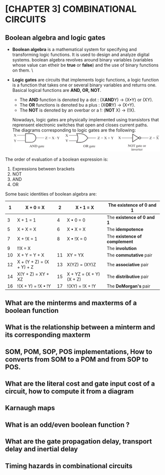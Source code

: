 # [CHAPTER 3] COMBINATIONAL CIRCUITS 

## Boolean algebra and logic gates
- **Boolean algebra** is a mathematical system for specifying and transforming logic functions. It is used to design and analyze digital systems.
  boolean algebra revolves around binary variables (variables whose value can etheir be **true** or **false**) and the use of binary functions on them. \
- **Logic gates** are circuits that implements logic functions, a logic function is a function that takes 
one or several binary variables and returns one. Basical logical functions are **AND, OR, NOT**.
  - The **AND** function is denoted by a dot : (X**AND**Y) &rarr; (X•Y) or (XY).
  - The **OR** functions is denoted bu a plus : (X**OR**Y) &rarr; (X+Y).
  - The **NOT** is denoted by an overbar or a !: (**NOT** X) &rarr; (!X).

  Nowadays, logic gates are physically implemented using transistors that reprensent electronic switches that open and closes current paths. \
  The diagrams corresponding to logic gates are the following:
  ![](images/chapter3/gates.png)

The order of evaluation of a boolean expression is:
 1. Expressions between brackets
 2. NOT
 3. AND
 4. OR

Some basic identities of boolean algebra are:

| 1  | X + 0 = X                 | 2  | X • 1 = X               | The **existence of 0 and 1**    |
|----|---------------------------|----|-------------------------|---------------------------------|
| 3  | X + 1 = 1                 | 4  | X • 0 = 0               | The **existence of 0 and 1**    |
| 5  | X + X = X                 | 6  | X • X = X               | The **idempotence**             |
| 7  | X + !X = 1                | 8  | X • !X = 0              | The **existence of complement** |
| 9  | !!X = X                   |    |                         | The **involution**              |
| 10 | X + Y = Y + X             | 11 | XY = YX                 | The **commutative** pair        |
| 12 | X + (Y + Z) = (X + Y) + Z | 13 | X(YZ) = (XY)Z           | The **associative** pair        |
| 14 | X(Y + Z) = XY + XZ        | 15 | X + YZ = (X + Y)(X + Z) | The **distributive** pair       |
| 16 | !(X + Y) = !X • !Y        | 17 | !(XY) = !X + !Y         | The **DeMorgan's** pair         |


## What are the minterms and maxterms of a boolean function


## What is the relationship between a minterm and its corresponding maxterm

## SOM, POM, SOP, POS implementations, How to converts from SOM to a POM and from SOP to POS.

## What are the literal cost and gate input cost of a circuit, how to compute it from a diagram

## Karnaugh maps

## What is an odd/even boolean function ?

## What are the gate propagation delay, transport delay and inertial delay

## Timing hazards in combinational circuits

